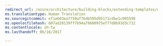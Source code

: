 ```yaml
---
redirect_url: /azure/architecture/building-blocks/extending-templates/objects-as-parameters
ms.translationtype: Human Translation
ms.sourcegitcommit: ef1e603ea7759af76db595d95171cdbe1c995598
ms.openlocfilehash: 607ad28139ff7b94a79600975ef77d0b93d3c732
ms.contentlocale: zh-tw
ms.lasthandoff: 06/16/2017

---
```

